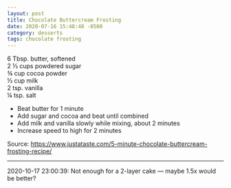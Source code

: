 ```yaml
---
layout: post
title: Chocolate Buttercream Frosting
date: 2020-07-16 15:48:48 -0500
category: desserts
tags: chocolate frosting
---
```

6 Tbsp. butter, softened  
2 ⅓ cups powdered sugar  
¾ cup cocoa powder  
⅓ cup milk  
2 tsp. vanilla  
¼ tsp. salt  

  * Beat butter for 1 minute
  * Add sugar and cocoa and beat until combined
  * Add milk and vanilla slowly while mixing, about 2 minutes
  * Increase speed to high for 2 minutes

Source: <a href="https://www.justataste.com/5-minute-chocolate-buttercream-frosting-recipe/">https://www.justataste.com/5-minute-chocolate-buttercream-frosting-recipe/</a>

---

2020-10-17 23:00:39: Not enough for a 2-layer cake — maybe 1.5x would be better?
